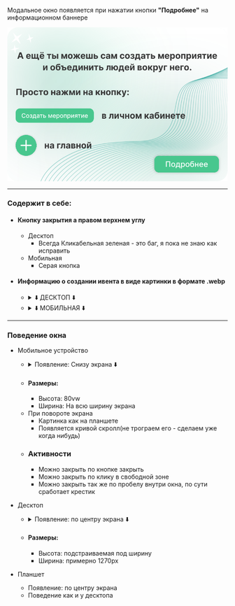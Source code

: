 Модальное окно появляется при нажатии кнопки **"Подробнее"** на информационном баннере

![Постер](info-poster.svg)

---

### Содержит в себе:

-   #### Кнопку закрытия а правом верхнем углу
    -   Десктоп
        -   Всегда Кликабельная зеленая - это баг, я пока не знаю как исправить
    -   Мобильная
        -   Серая кнопка
-   #### Информацию о создании ивента в виде картинки в формате .webp

    -   <details>
            <summary style="cursor: pointer;"> ⬇️ ДЕСКТОП ⬇️ </summary>
                <img src="modal-info.webp" alt="ДЕСКТОП" style="max-width: 800px;">
        </details>

    -   <details>
             <summary style="cursor: pointer;"> ⬇️ МОБИЛЬНАЯ ⬇️ </summary>
                 <img src="mobile-modal-info.webp" alt="ДЕСКТОП" style="max-width: 400px;">
       </details>

---

### Поведение окна

-   Мобильное устройство
    -   <details>
             <summary style="cursor: pointer;"> Появление: Снизу экрана ⬇️ </summary>
                 <img src="mobile_modal-info-full.webp" alt="ДЕСКТОП" style="max-width: 400px;">
       </details>

    -  #### Размеры:
        -   Высота: 80vw
        -   Ширина: На всю ширину экрана
    -   При повороте экрана
        -   Картинка как на планшете
        -   Появляется кривой скролл(не трограем его - сделаем уже когда нибудь)
    - ### Активности
        - Можно закрыть по кнопке закрыть
        - Можно закрыть по клику в свободной зоне
        - Можно закрыть так же по пробелу внутри окна, по сути сработает крестик


-   Десктоп
    -   <details>
            <summary style="cursor: pointer;"> Появление: по центру экрана ⬇️ </summary>
                <img src="desktop_modal-info-full.webp" alt="ДЕСКТОП" style="max-width: 800px;">
        </details>

    -  #### Размеры:
        -   Высота: подстраиваемая под ширину
        -   Ширина: примерно 1270px
-   Планшет
    -   Появление: по центру экрана
    -   Поведение как и у десктопа
